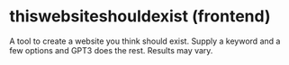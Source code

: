 # thiswebsiteshouldexist (frontend) 
A tool to create a website you think should exist. Supply a keyword and a few options and GPT3 does the rest. Results may vary. 
